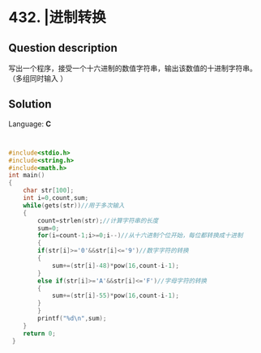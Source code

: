 # 432. |进制转换

## Question description


  写出一个程序，接受一个十六进制的数值字符串，输出该数值的十进制字符串。（多组同时输入
）



## Solution

Language: **C**

```C


#include<stdio.h>
#include<string.h>
#include<math.h>
int main()
{
    char str[100];
    int i=0,count,sum;
    while(gets(str))//用于多次输入
    {
        count=strlen(str);//计算字符串的长度
        sum=0;
        for(i=count-1;i>=0;i--)//从十六进制个位开始，每位都转换成十进制
        {
        if(str[i]>='0'&&str[i]<='9')//数字字符的转换
        {
            sum+=(str[i]-48)*pow(16,count-i-1);
        }
        else if(str[i]>='A'&&str[i]<='F')//字母字符的转换
        {
            sum+=(str[i]-55)*pow(16,count-i-1);
        }
        }
        printf("%d\n",sum);
    }
    return 0;
 }
```


